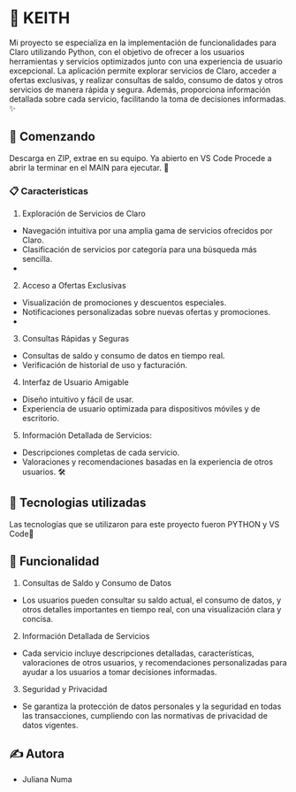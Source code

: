 # 🚀 KEITH

Mi proyecto se especializa en la implementación de funcionalidades para Claro utilizando Python, con el objetivo de ofrecer a los usuarios herramientas y servicios optimizados junto con una experiencia de usuario excepcional. La aplicación permite explorar servicios de Claro, acceder a ofertas exclusivas, y realizar consultas de saldo, consumo de datos y otros servicios de manera rápida y segura. Además, proporciona información detallada sobre cada servicio, facilitando la toma de decisiones informadas. ✨

## 🏁 Comenzando

Descarga en ZIP, extrae en su equipo. Ya abierto en VS Code Procede a abrir la terminar en el MAIN para ejecutar. 🎉

### 📋 Caracteristicas

1. Exploración de Servicios de Claro
- Navegación intuitiva por una amplia gama de servicios ofrecidos por Claro.
- Clasificación de servicios por categoría para una búsqueda más sencilla.
- 
2. Acceso a Ofertas Exclusivas
- Visualización de promociones y descuentos especiales.
- Notificaciones personalizadas sobre nuevas ofertas y promociones.
- 
3. Consultas Rápidas y Seguras
- Consultas de saldo y consumo de datos en tiempo real.
- Verificación de historial de uso y facturación.

4. Interfaz de Usuario Amigable
- Diseño intuitivo y fácil de usar.
- Experiencia de usuario optimizada para dispositivos móviles y de escritorio.
  
5. Información Detallada de Servicios:
- Descripciones completas de cada servicio.
- Valoraciones y recomendaciones basadas en la experiencia de otros usuarios. 🛠️

## 🚀 Tecnologias utilizadas

 Las tecnologías que se utilizaron para este proyecto fueron PYTHON y VS Code🌟

## 🤝 Funcionalidad

1. Consultas de Saldo y Consumo de Datos
- Los usuarios pueden consultar su saldo actual, el consumo de datos, y otros detalles importantes en tiempo real, con una visualización clara y concisa.
  
2. Información Detallada de Servicios
- Cada servicio incluye descripciones detalladas, características, valoraciones de otros usuarios, y recomendaciones personalizadas para ayudar a los usuarios a tomar decisiones informadas.

3. Seguridad y Privacidad
- Se garantiza la protección de datos personales y la seguridad en todas las transacciones, cumpliendo con las normativas de privacidad de datos vigentes.

## ✍️ Autora
- Juliana Numa
